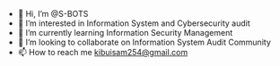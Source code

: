 - 👋 Hi, I’m @S-BOTS
- 👀 I’m interested in Information System and Cybersecurity audit 
- 🌱 I’m currently learning Information Security Management
- 💞️ I’m looking to collaborate on Information System Audit Community
- 📫 How to reach me kibuisam254@gmail.com

<!---
S-BOTS/S-BOTS is a ✨ special ✨ repository because its `README.md` (this file) appears on your GitHub profile.
You can click the Preview link to take a look at your changes.
--->
